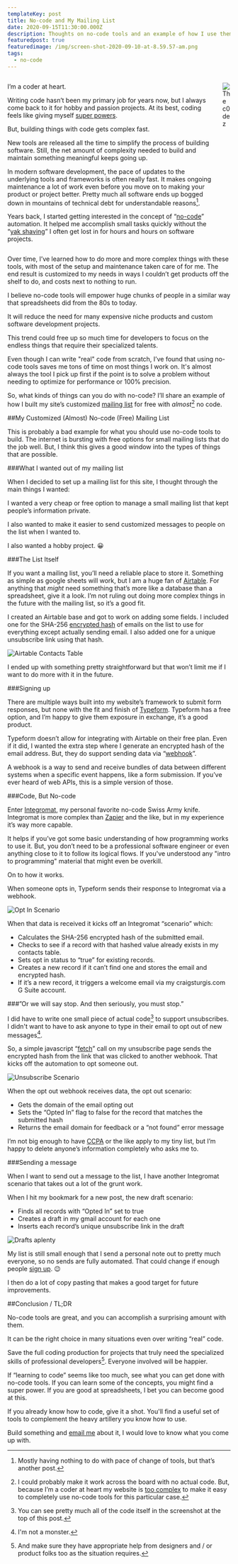 ```yaml
---
templateKey: post
title: No-code and My Mailing List
date: 2020-09-15T11:30:00.000Z
description: Thoughts on no-code tools and an example of how I use them for my mailing list
featuredpost: true
featuredimage: /img/screen-shot-2020-09-10-at-8.59.57-am.png
tags:
  - no-code
---
```

<div class="columns">
<div class="column is-9">

I’m a coder at heart. 

Writing code hasn’t been my primary job for years now, but I always come back to it for hobby and passion projects. At its best, coding feels like giving myself [super powers](https://xkcd.com/353/).

But, building things with code gets complex fast. 

New tools are released all the time to simplify the process of building software. Still, the net amount of complexity needed to build and maintain something meaningful keeps going up. 

In modern software development, the pace of updates to the underlying tools and frameworks is often really fast. It makes ongoing maintenance a lot of work even before you move on to making your product or project better. Pretty much all software ends up bogged down in mountains of technical debt for understandable reasons[^1].

Years back, I started getting interested in the concept of “[no-code](https://en.wikipedia.org/wiki/No-code_development_platform)” automation. It helped me accomplish small tasks quickly without the “[yak shaving](https://americanexpress.io/yak-shaving/)” I often get lost in for hours and hours on software projects.


</div>
<div class="column is-3">

![The c0dez](/img/screen-shot-2020-09-14-at-10.36.21-am.png)

</div>
</div>

[^1]: Mostly having nothing to do with pace of change of tools, but that’s another post.

Over time, I’ve learned how to do more and more complex things with these tools, with most of the setup and maintenance taken care of for me. The end result is customized to my needs in ways I couldn’t get products off the shelf to do, and costs next to nothing to run.

I believe no-code tools will empower huge chunks of people in a similar way that spreadsheets did from the 80s to today. 

It will reduce the need for many expensive niche products and custom software development projects.

This trend could free up so much time for developers to focus on the endless things that require their specialized talents.

Even though I can write "real" code from scratch, I’ve found that using no-code tools saves me tons of time on most things I work on. It's almost always the tool I pick up first if the point is to solve a problem without needing to optimize for performance or 100% precision.

So, what kinds of things can you do with no-code? I’ll share an example of how I built my site’s customized [mailing list](https://craigsturgis.typeform.com/to/FWPtSS) for free with *almost*[^2] no code.

[^2]: I could probably make it work across the board with no actual code. But, because I’m a coder at heart my website is [too complex](/posts/great-gatsby-js/) to make it easy to completely use no-code tools for this particular case.

##My Customized (Almost) No-code (Free) Mailing List

This is probably a bad example for what you should use no-code tools to build. The internet is bursting with free options for small mailing lists that do the job well. But, I think this gives a good window into the types of things that are possible.

###What I wanted out of my mailing list

When I decided to set up a mailing list for this site, I thought through the main things I wanted:

I wanted a very cheap or free option to manage a small mailing list that kept people’s information private. 

I also wanted to make it easier to send customized messages to people on the list when I wanted to.

I also wanted a hobby project. 😀

###The List Itself

If you want a mailing list, you’ll need a reliable place to store it. Something as simple as google sheets will work, but I am a huge fan of [Airtable](https://airtable.com/invite/r/urHGIHqj). For anything that *might* need something that’s more like a database than a spreadsheet, give it a look. I’m not ruling out doing more complex things in the future with the mailing list, so it’s a good fit.

I created an Airtable base and got to work on adding some fields. I included one for the SHA-256 [encrypted hash](https://brilliant.org/wiki/secure-hashing-algorithms/) of emails on the list to use for everything except actually sending email. I also added one for a unique unsubscribe link using that hash.

![Airtable Contacts Table](/img/screen-shot-2020-09-14-at-9.10.08-am.png)

I ended up with something pretty straightforward but that won’t limit me if I want to do more with it in the future.

###Signing up

There are multiple ways built into my website’s framework to submit form responses, but none with the fit and finish of [Typeform](https://www.typeform.com). Typeform has a free option, and I’m happy to give them exposure in exchange, it’s a good product.

Typeform doesn’t allow for integrating with Airtable on their free plan. Even if it did, I wanted the extra step where I generate an encrypted hash of the email address. But, they do support sending data via “[webhook](https://zapier.com/blog/what-are-webhooks/)”. 

A webhook is a way to send and receive bundles of data between different systems when a specific event happens, like a form submission. If you’ve ever heard of web APIs, this is a simple version of those.

###Code, But No-code

Enter [Integromat](https://www.integromat.com/?pc=craigsturgis), my personal favorite no-code Swiss Army knife. Integromat is more complex than [Zapier](https://zapier.com) and the like, but in my experience it’s way more capable.

It helps if you’ve got some basic understanding of how programming works to use it. But, you don’t need to be a professional software engineer or even anything close to it  to follow its logical flows. If you've understood any "intro to programming" material that might even be overkill.

On to how it works. 

When someone opts in, Typeform sends their response to Integromat via a webhook.

![Opt In Scenario](/img/screen-shot-2020-09-10-at-8.59.57-am.png)

When that data is received it kicks off an Integromat “scenario” which:

* Calculates the SHA-256 encrypted hash of the submitted email.
* Checks to see if a record with that hashed value already exists in my contacts table.
* Sets opt in status to “true” for existing records.
* Creates a new record if it can’t find one and stores the email and encrypted hash.
* If it’s a new record, it triggers a welcome email via my craigsturgis.com G Suite account.



###”Or we will say stop. And then seriously, you must stop.”

I did have to write one small piece of actual code[^3] to support unsubscribes. I didn't want to have to ask anyone to type in their email to opt out of new messages[^4]. 

So, a simple javascript “[fetch](https://developer.mozilla.org/en-US/docs/Web/API/Fetch_API/Using_Fetch)” call on my unsubscribe page sends the encrypted hash from the link that was clicked to another webhook. That kicks off the automation to opt someone out.

[^3]: You can see pretty much all of the code itself in the screenshot at the top of this post.
[^4]: I'm not a monster.

![Unsubscribe Scenario](/img/screen-shot-2020-09-14-at-9.21.33-am.png)

When the opt out webhook receives data, the opt out scenario: 

* Gets the domain of the email opting out
* Sets the “Opted In” flag to false for the record that matches the submitted hash
* Returns the email domain for feedback or a “not found” error message


I’m not big enough to have [CCPA](https://smarterhq.com/blog/ccpa-compliance) or the like apply to my tiny list, but I’m happy to delete anyone’s information completely who asks me to.

###Sending a message

When I want to send out a message to the list, I have another Integromat scenario that takes out a lot of the grunt work.

When I hit my bookmark for a new post, the new draft scenario:

* Finds all records with “Opted In” set to true
* Creates a draft in my gmail account for each one
* Inserts each record’s unique unsubscribe link in the draft

![Drafts aplenty](/img/screen-shot-2020-09-14-at-9.25.37-am.png)

My list is still small enough that I send a personal note out to pretty much everyone, so no sends are fully automated. That could change if enough people [sign up](https://craigsturgis.typeform.com/to/FWPtSS). 😉

I then do a lot of copy pasting that makes a good target for future improvements.

##Conclusion / TL;DR

No-code tools are great, and you can accomplish a surprising amount with them.

It can be the right choice in many situations even over writing “real” code.

Save the full coding production for projects that truly need the specialized skills of professional developers[^5]. Everyone involved will be happier.

[^5]: And make sure they have appropriate help from designers and / or product folks too as the situation requires.

If “learning to code” seems like too much, see what you can get done with no-code tools. If you can learn some of the concepts, you might find a super power. If you are good at spreadsheets, I bet you can become good at this. 

If you already know how to code, give it a shot. You'll find a useful set of tools to complement the heavy artillery you know how to use.

Build something and [email me](https://craigsturgis.typeform.com/to/Jv3Dgh) about it, I would love to know what you come up with.